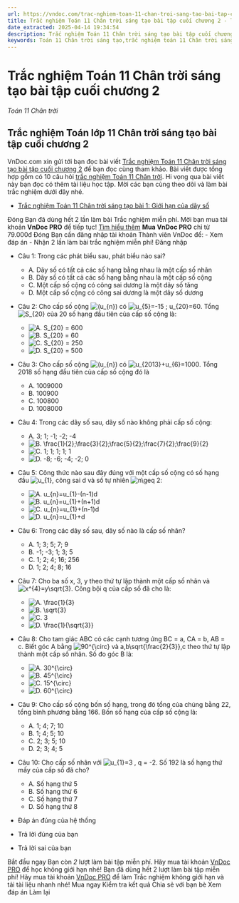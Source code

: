 ```yaml
---
url: https://vndoc.com/trac-nghiem-toan-11-chan-troi-sang-tao-bai-tap-cuoi-chuong-2-303617
title: Trắc nghiệm Toán 11 Chân trời sáng tạo bài tập cuối chương 2 - Toán 11 Chân trời - VnDoc.com
date_extracted: 2025-04-14 19:34:54
description: Trắc nghiệm Toán 11 Chân trời sáng tạo bài tập cuối chương 2 được VnDoc.com sưu tầm và xin gửi tới bạn đọc cùng tham khảo.
keywords: Toán 11 Chân trời sáng tạo,trắc nghiệm toán 11 Chân trời sáng tạo,toán lớp 11 Chân trời sáng tạo,trắc nghiệm toán 11 chân trời,toán 11 chân trời,trắc nghiệm toán 11,trắc nghiệm toán lớp 11 Chân trời sáng tạo bài tập cuối chương 2,Trắc nghiệm Toán 11 Chân trời sáng tạo bài tập cuối chương 2,bài tập cuối chương 2,dãy số,cấp số cộng,cấp số nhân
---
```


# Trắc nghiệm Toán 11 Chân trời sáng tạo bài tập cuối chương 2
 _Toán 11 Chân trời_
## Trắc nghiệm Toán lớp 11 Chân trời sáng tạo bài tập cuối chương 2
VnDoc.com xin gửi tới bạn đọc bài viết [Trắc nghiệm Toán 11 Chân trời sáng tạo bài tập cuối chương 2](<https://vndoc.com/trac-nghiem-toan-11-chan-troi-sang-tao-bai-tap-cuoi-chuong-2-303617>) để bạn đọc cùng tham khảo. Bài viết được tổng hợp gồm có 10 câu hỏi [trắc nghiệm Toán 11 Chân trời](<https://vndoc.com/trac-nghiem-toan-11-chan-troi-sang-tao>). Hi vọng qua bài viết này bạn đọc có thêm tài liệu học tập. Mời các bạn cùng theo dõi và làm bài trắc nghiệm dưới đây nhé.
  * [Trắc nghiệm Toán 11 Chân trời sáng tạo bài 1: Giới hạn của dãy số](<https://vndoc.com/trac-nghiem-toan-11-chan-troi-sang-tao-bai-1-gioi-han-cua-day-so-303618>)

Đóng
Bạn đã dùng hết 2 lần làm bài Trắc nghiệm miễn phí. Mời bạn mua tài khoản **VnDoc PRO** để tiếp tục\! [Tìm hiểu thêm](</pro>)
**Mua VnDoc PRO** chỉ từ 79.000đ
Đóng
Bạn cần đăng nhập tài khoản Thành viên VnDoc để:
\- Xem đáp án
\- Nhận 2 lần làm bài trắc nghiệm miễn phí\!
Đăng nhập 
  * Câu 1:
Trong các phát biểu sau, phát biểu nào sai?
    * A. Dãy số có tất cả các số hạng bằng nhau là một cấp số nhân
    * B. Dãy số có tất cả các số hạng bằng nhau là một cấp số cộng
    * C. Một cấp số cộng có công sai dương là một dãy số tăng
    * D. Một cấp số cộng có công sai dương là một dãy số dương
  * Câu 2:
Cho cấp số cộng ![\(u_{n}\)](https://tex.vdoc.vn?tex=\(u_%7Bn%7D\)) có ![u_{5}=-15 ; u_{20}=60](https://tex.vdoc.vn?tex=u_%7B5%7D%3D-15%20%3B%20u_%7B20%7D%3D60). Tổng ![S_{20}](https://tex.vdoc.vn?tex=S_%7B20%7D) của 20 số hạng đầu tiên của cấp số cộng là:
    * ![A. S_{20} = 600](https://tex.vdoc.vn?tex=A.%20S_%7B20%7D%20%3D%20600)
    * ![B. S_{20} = 60](https://tex.vdoc.vn?tex=B.%20S_%7B20%7D%20%3D%2060)
    * ![C. S_{20} = 250](https://tex.vdoc.vn?tex=C.%20S_%7B20%7D%20%3D%20250)
    * ![D. S_{20} = 500](https://tex.vdoc.vn?tex=D.%20S_%7B20%7D%20%3D%20500)
  * Câu 3:
Cho cấp số cộng ![\(u_{n}\)](https://tex.vdoc.vn?tex=\(u_%7Bn%7D\)) có ![u_{2013}+u_{6}=1000](https://tex.vdoc.vn?tex=u_%7B2013%7D%2Bu_%7B6%7D%3D1000). Tổng 2018 số hạng đầu tiên của cấp số cộng đó là
    * A. 1009000
    * B. 100900
    * C. 100800
    * D. 1008000
  * Câu 4:
Trong các dãy số sau, dãy số nào không phải cấp số cộng:
    * A. 3; 1; -1; -2; -4
    * ![B. \\frac{1}{2};\\frac{3}{2};\\frac{5}{2};\\frac{7}{2};\\frac{9}{2}](https://tex.vdoc.vn?tex=B.%20%5Cfrac%7B1%7D%7B2%7D%3B%5Cfrac%7B3%7D%7B2%7D%3B%5Cfrac%7B5%7D%7B2%7D%3B%5Cfrac%7B7%7D%7B2%7D%3B%5Cfrac%7B9%7D%7B2%7D)
    * ![C. 1; 1; 1; 1; 1](https://tex.vdoc.vn?tex=C.%201%3B%201%3B%201%3B%201%3B%201)
    * ![D. -8; -6; -4; -2; 0](https://tex.vdoc.vn?tex=D.%20-8%3B%20-6%3B%20-4%3B%20-2%3B%200)
  * Câu 5:
Công thức nào sau đây đúng với một cấp số cộng có số hạng đầu ![u_{1}](https://tex.vdoc.vn?tex=u_%7B1%7D), công sai d và số tự nhiên ![n\\geq 2](https://tex.vdoc.vn?tex=n%5Cgeq%202):
    * ![A. u_{n}=u_{1}-\(n-1\)d](https://tex.vdoc.vn?tex=A.%20u_%7Bn%7D%3Du_%7B1%7D-\(n-1\)d)
    * ![B. u_{n}=u_{1}+\(n+1\)d](https://tex.vdoc.vn?tex=B.%20u_%7Bn%7D%3Du_%7B1%7D%2B\(n%2B1\)d)
    * ![C. u_{n}=u_{1}+\(n-1\)d](https://tex.vdoc.vn?tex=C.%20u_%7Bn%7D%3Du_%7B1%7D%2B\(n-1\)d)
    * ![D. u_{n}=u_{1}+d](https://tex.vdoc.vn?tex=D.%20u_%7Bn%7D%3Du_%7B1%7D%2Bd)
  * Câu 6:
Trong các dãy số sau, dãy số nào là cấp số nhân?
    * A. 1; 3; 5; 7; 9
    * B. -1; -3; 1; 3; 5
    * C. 1; 2; 4; 16; 256
    * D. 1; 2; 4; 8; 16
  * Câu 7:
Cho ba số x, 3, y theo thứ tự lập thành một cấp số nhân và ![x^{4}=y\\sqrt{3}](https://tex.vdoc.vn?tex=x%5E%7B4%7D%3Dy%5Csqrt%7B3%7D). Công bội q của cấp số đã cho là:
    * ![A. \\frac{1}{3}](https://tex.vdoc.vn?tex=A.%20%5Cfrac%7B1%7D%7B3%7D)
    * ![B. \\sqrt{3}](https://tex.vdoc.vn?tex=B.%20%5Csqrt%7B3%7D)
    * ![C. 3](https://tex.vdoc.vn?tex=C.%203)
    * ![D. \\frac{1}{\\sqrt{3}}](https://tex.vdoc.vn?tex=D.%20%5Cfrac%7B1%7D%7B%5Csqrt%7B3%7D%7D)
  * Câu 8:
Cho tam giác ABC có các cạnh tương ứng BC = a, CA = b, AB = c. Biết góc A bằng ![90^{\\circ} và a,b\\sqrt{\\frac{2}{3}},c](https://tex.vdoc.vn?tex=90%5E%7B%5Ccirc%7D%20v%C3%A0%20a%2Cb%5Csqrt%7B%5Cfrac%7B2%7D%7B3%7D%7D%2Cc) theo thứ tự lập thành một cấp số nhân. Số đo góc B là:
    * ![A. 30^{\\circ}](https://tex.vdoc.vn?tex=A.%2030%5E%7B%5Ccirc%7D)
    * ![B. 45^{\\circ}](https://tex.vdoc.vn?tex=B.%2045%5E%7B%5Ccirc%7D)
    * ![C. 15^{\\circ}](https://tex.vdoc.vn?tex=C.%2015%5E%7B%5Ccirc%7D)
    * ![D. 60^{\\circ}](https://tex.vdoc.vn?tex=D.%2060%5E%7B%5Ccirc%7D)
  * Câu 9:
Cho cấp số cộng bốn số hạng, trong đó tổng của chúng bằng 22, tổng bình phương bằng 166. Bốn số hạng của cấp số cộng là:
    * A. 1; 4; 7; 10
    * B. 1; 4; 5; 10
    * C. 2; 3; 5; 10
    * D. 2; 3; 4; 5
  * Câu 10:
Cho cấp số nhân với ![u_{1}=3 , q = -2](https://tex.vdoc.vn?tex=u_%7B1%7D%3D3%20%2C%20q%20%3D%20-2). Số 192 là số hạng thứ mấy của cấp số đã cho?
    * A. Số hạng thứ 5
    * B. Số hạng thứ 6
    * C. Số hạng thứ 7
    * D. Số hạng thứ 8

  * Đáp án đúng của hệ thống
  * Trả lời đúng của bạn
  * Trả lời sai của bạn

Bắt đầu ngay
Bạn còn _2_ lượt làm bài tập miễn phí. Hãy mua tài khoản [VnDoc PRO](</pro>) để học không giới hạn nhé\!  Bạn đã dùng hết 2 lượt làm bài tập miễn phí\! Hãy mua tài khoản [VnDoc PRO](</pro>) để làm Trắc nghiệm không giới hạn và tải tài liệu nhanh nhé\!  Mua ngay
Kiểm tra kết quả Chia sẻ với bạn bè Xem đáp án Làm lại
